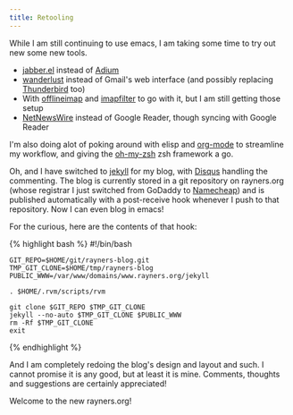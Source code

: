 ```yaml
---
title: Retooling
---
```


While I am still continuing to use emacs, I am taking some time to try out new some new tools.

* [jabber.el](http://emacs-jabber.sourceforge.net/) instead of [Adium](http://adium.im/)
* [wanderlust](http://www.gohome.org/wl/) instead of Gmail's web interface (and possibly replacing [Thunderbird](http://www.mozillamessaging.com/en-US/thunderbird/) too)
 * With [offlineimap](http://offlineimap.org/) and [imapfilter](https://github.com/lefcha/imapfilter) to go with it, but I am still getting those setup
* [NetNewsWire](http://netnewswireapp.com/mac/) instead of Google Reader, though syncing with Google Reader
 
I'm also doing alot of poking around with elisp and [org-mode](http://orgmode.org) to streamline my workflow, and giving the [oh-my-zsh](https://github.com/robbyrussell/oh-my-zsh) zsh framework a go.

Oh, and I have switched to [jekyll](http://jekyllrb.com/) for my blog, with [Disqus](http://disqus.com/) handling the commenting. The blog is currently stored in a git repository on rayners.org (whose registrar I just switched from GoDaddy to [Namecheap](http://www.namecheap.com?aff=17535)) and is published automatically with a post-receive hook whenever I push to that repository. Now I can even blog in emacs!

For the curious, here are the contents of that hook:

{% highlight bash %}
    #!/bin/bash
    
    GIT_REPO=$HOME/git/rayners-blog.git
    TMP_GIT_CLONE=$HOME/tmp/rayners-blog
    PUBLIC_WWW=/var/www/domains/www.rayners.org/jekyll
    
    . $HOME/.rvm/scripts/rvm
    
    git clone $GIT_REPO $TMP_GIT_CLONE
    jekyll --no-auto $TMP_GIT_CLONE $PUBLIC_WWW
    rm -Rf $TMP_GIT_CLONE
    exit
{% endhighlight %}

And I am completely redoing the blog's design and layout and such. I cannot promise it is any good, but at least it is mine. Comments, thoughts and suggestions are certainly appreciated!

Welcome to the new rayners.org!
